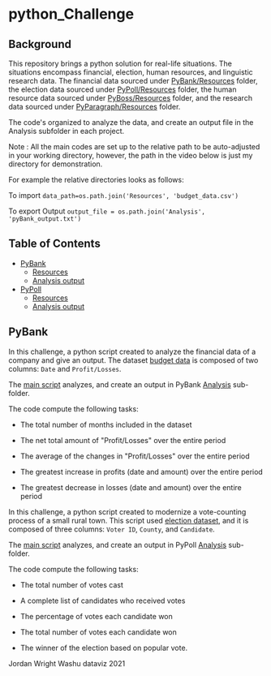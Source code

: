 # python_Challenge

## Background
This repository brings a python solution for real-life situations. The situations encompass financial, election, human resources, and linguistic research data. The financial data sourced under [PyBank/Resources](PyBank/Resources/budget_data.csv) folder, the election data sourced under [PyPoll/Resources](PyPoll/Resources/) folder, the human resource data sourced under [ PyBoss/Resources](PyBoss/Resources/employee_data.csv) folder, and the research data sourced under [PyParagraph/Resources](PyParagraph/Resources) folder.

The code's organized to analyze the data, and create an output file in the Analysis subfolder in each project.


Note : All the main codes are set up to the relative path to be auto-adjusted in your working directory, however, the path in the video below is just my directory for demonstration.

For example the relative directories looks as follows:

 To import         `data_path=os.path.join('Resources', 'budget_data.csv')`
 
 To export Output  `output_file = os.path.join('Analysis', 'pyBank_output.txt')`

<!-- TABLE OF CONTENTS -->
## Table of Contents

* [PyBank](PyBank/)
  * [Resources](PyBank/Resources/budget_data.csv)
  * [Analysis output](PyBank/Analysis/pyBank_output.txt)
* [PyPoll](PyPoll/)
  * [Resources](PyPoll/Resources/)
  * [Analysis output](PyPoll/Analysis/pyPoll_output.txt)

## PyBank
In this challenge, a python script created to analyze the financial data of a company and give an output. The dataset [budget data](PyBank/Resources/budget_data.csv) is composed of two columns: `Date` and `Profit/Losses`.

 
The [main script](PyBank/main.py) analyzes, and create an output in PyBank [Analysis](PyBank/Analysis/pyBank_output.txt) sub-folder. 
 
 
 The code compute the following tasks:
 
  * The total number of months included in the dataset

  * The net total amount of "Profit/Losses" over the entire period

  * The average of the changes in "Profit/Losses" over the entire period

  * The greatest increase in profits (date and amount) over the entire period

  * The greatest decrease in losses (date and amount) over the entire period


 In this challenge, a python script created to modernize a vote-counting process of a small rural town. This script used [election dataset](PyPoll/Resources/), and it is composed of three columns: `Voter ID`, `County`, and `Candidate`.
 
 
 
The [main script](PyPoll/main.py) analyzes, and create an output in PyPoll [Analysis](PyPoll/Analysis/pyPoll_output.txt) sub-folder. 
 
 
 The code compute the following tasks:
 
  * The total number of votes cast

  * A complete list of candidates who received votes

  * The percentage of votes each candidate won

  * The total number of votes each candidate won

  * The winner of the election based on popular vote.
  

  
  Jordan Wright Washu dataviz 2021